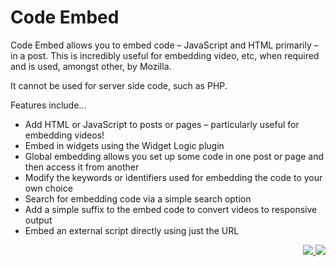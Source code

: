 # Code Embed

Code Embed allows you to embed code – JavaScript and HTML primarily – in a post. This is incredibly useful for embedding video, etc, when required and is used, amongst other, by Mozilla.

It cannot be used for server side code, such as PHP.

Features include...
* Add HTML or JavaScript to posts or pages – particularly useful for embedding videos!
* Embed in widgets using the Widget Logic plugin
* Global embedding allows you set up some code in one post or page and then access it from another
* Modify the keywords or identifiers used for embedding the code to your own choice
* Search for embedding code via a simple search option
* Add a simple suffix to the embed code to convert videos to responsive output
* Embed an external script directly using just the URL

<p align="right"><a href="https://wordpress.org/plugins/simple-embed-code/"><img src="https://img.shields.io/wordpress/plugin/dt/simple-embed-code?label=wp.org%20downloads&style=for-the-badge">&nbsp;<img src="https://img.shields.io/wordpress/plugin/stars/simple-embed-code?color=orange&style=for-the-badge"></a></p>